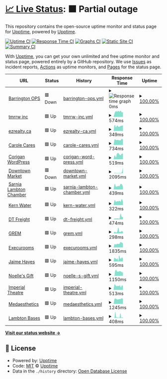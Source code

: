 # [📈 Live Status](https://demo.upptime.js.org): <!--live status--> **🟧 Partial outage**

This repository contains the open-source uptime monitor and status page for [Upptime](https://upptime.js.org), powered by [Upptime](https://github.com/upptime/upptime).

[![Uptime CI](https://github.com/elebumm/tmrrwstatus/workflows/Uptime%20CI/badge.svg)](https://github.com/upptime/upptime/actions?query=workflow%3A%22Uptime+CI%22)
[![Response Time CI](https://github.com/elebumm/tmrrwstatus/workflows/Response%20Time%20CI/badge.svg)](https://github.com/upptime/upptime/actions?query=workflow%3A%22Response+Time+CI%22)
[![Graphs CI](https://github.com/elebumm/tmrrwstatus/workflows/Graphs%20CI/badge.svg)](https://github.com/upptime/upptime/actions?query=workflow%3A%22Graphs+CI%22)
[![Static Site CI](https://github.com/elebumm/tmrrwstatus/workflows/Static%20Site%20CI/badge.svg)](https://github.com/upptime/upptime/actions?query=workflow%3A%22Static+Site+CI%22)
[![Summary CI](https://github.com/elebumm/tmrrwstatus/workflows/Summary%20CI/badge.svg)](https://github.com/upptime/upptime/actions?query=workflow%3A%22Summary+CI%22)

With [Upptime](https://upptime.js.org), you can get your own unlimited and free uptime monitor and status page, powered entirely by a GitHub repository. We use [Issues](https://github.com/upptime/upptime/issues) as incident reports, [Actions](https://github.com/upptime/upptime/actions) as uptime monitors, and [Pages](https://demo.upptime.js.org) for the status page.

<!--start: status pages-->
<!-- This summary is generated by Upptime (https://github.com/upptime/upptime) -->
<!-- Do not edit this manually, your changes will be overwritten -->
<!-- prettier-ignore -->
| URL | Status | History | Response Time | Uptime |
| --- | ------ | ------- | ------------- | ------ |
| <img alt="" src="https://favicons.githubusercontent.com/barringtonops.ca" height="13"> [Barrington OPS](https://barringtonops.ca/) | 🟥 Down | [barrington-ops.yml](https://github.com/elebumm/tmrrwstatus/commits/HEAD/history/barrington-ops.yml) | <details><summary><img alt="Response time graph" src="./graphs/barrington-ops/response-time-week.png" height="20"> 0ms</summary><br><a href="https://elebumm.github.io/tmrrwstatus/history/barrington-ops"><img alt="Response time 648" src="https://img.shields.io/endpoint?url=https%3A%2F%2Fraw.githubusercontent.com%2Felebumm%2Ftmrrwstatus%2FHEAD%2Fapi%2Fbarrington-ops%2Fresponse-time.json"></a><br><a href="https://elebumm.github.io/tmrrwstatus/history/barrington-ops"><img alt="24-hour response time 0" src="https://img.shields.io/endpoint?url=https%3A%2F%2Fraw.githubusercontent.com%2Felebumm%2Ftmrrwstatus%2FHEAD%2Fapi%2Fbarrington-ops%2Fresponse-time-day.json"></a><br><a href="https://elebumm.github.io/tmrrwstatus/history/barrington-ops"><img alt="7-day response time 0" src="https://img.shields.io/endpoint?url=https%3A%2F%2Fraw.githubusercontent.com%2Felebumm%2Ftmrrwstatus%2FHEAD%2Fapi%2Fbarrington-ops%2Fresponse-time-week.json"></a><br><a href="https://elebumm.github.io/tmrrwstatus/history/barrington-ops"><img alt="30-day response time 0" src="https://img.shields.io/endpoint?url=https%3A%2F%2Fraw.githubusercontent.com%2Felebumm%2Ftmrrwstatus%2FHEAD%2Fapi%2Fbarrington-ops%2Fresponse-time-month.json"></a><br><a href="https://elebumm.github.io/tmrrwstatus/history/barrington-ops"><img alt="1-year response time 594" src="https://img.shields.io/endpoint?url=https%3A%2F%2Fraw.githubusercontent.com%2Felebumm%2Ftmrrwstatus%2FHEAD%2Fapi%2Fbarrington-ops%2Fresponse-time-year.json"></a></details> | <details><summary><a href="https://elebumm.github.io/tmrrwstatus/history/barrington-ops">100.00%</a></summary><a href="https://elebumm.github.io/tmrrwstatus/history/barrington-ops"><img alt="All-time uptime 100.00%" src="https://img.shields.io/endpoint?url=https%3A%2F%2Fraw.githubusercontent.com%2Felebumm%2Ftmrrwstatus%2FHEAD%2Fapi%2Fbarrington-ops%2Fuptime.json"></a><br><a href="https://elebumm.github.io/tmrrwstatus/history/barrington-ops"><img alt="24-hour uptime 100.00%" src="https://img.shields.io/endpoint?url=https%3A%2F%2Fraw.githubusercontent.com%2Felebumm%2Ftmrrwstatus%2FHEAD%2Fapi%2Fbarrington-ops%2Fuptime-day.json"></a><br><a href="https://elebumm.github.io/tmrrwstatus/history/barrington-ops"><img alt="7-day uptime 100.00%" src="https://img.shields.io/endpoint?url=https%3A%2F%2Fraw.githubusercontent.com%2Felebumm%2Ftmrrwstatus%2FHEAD%2Fapi%2Fbarrington-ops%2Fuptime-week.json"></a><br><a href="https://elebumm.github.io/tmrrwstatus/history/barrington-ops"><img alt="30-day uptime 100.00%" src="https://img.shields.io/endpoint?url=https%3A%2F%2Fraw.githubusercontent.com%2Felebumm%2Ftmrrwstatus%2FHEAD%2Fapi%2Fbarrington-ops%2Fuptime-month.json"></a><br><a href="https://elebumm.github.io/tmrrwstatus/history/barrington-ops"><img alt="1-year uptime 100.00%" src="https://img.shields.io/endpoint?url=https%3A%2F%2Fraw.githubusercontent.com%2Felebumm%2Ftmrrwstatus%2FHEAD%2Fapi%2Fbarrington-ops%2Fuptime-year.json"></a></details>
| <img alt="" src="https://favicons.githubusercontent.com/tmrrwinc.ca" height="13"> [tmrrw inc](https://tmrrwinc.ca) | 🟩 Up | [tmrrw-inc.yml](https://github.com/elebumm/tmrrwstatus/commits/HEAD/history/tmrrw-inc.yml) | <details><summary><img alt="Response time graph" src="./graphs/tmrrw-inc/response-time-week.png" height="20"> 574ms</summary><br><a href="https://elebumm.github.io/tmrrwstatus/history/tmrrw-inc"><img alt="Response time 517" src="https://img.shields.io/endpoint?url=https%3A%2F%2Fraw.githubusercontent.com%2Felebumm%2Ftmrrwstatus%2FHEAD%2Fapi%2Ftmrrw-inc%2Fresponse-time.json"></a><br><a href="https://elebumm.github.io/tmrrwstatus/history/tmrrw-inc"><img alt="24-hour response time 528" src="https://img.shields.io/endpoint?url=https%3A%2F%2Fraw.githubusercontent.com%2Felebumm%2Ftmrrwstatus%2FHEAD%2Fapi%2Ftmrrw-inc%2Fresponse-time-day.json"></a><br><a href="https://elebumm.github.io/tmrrwstatus/history/tmrrw-inc"><img alt="7-day response time 574" src="https://img.shields.io/endpoint?url=https%3A%2F%2Fraw.githubusercontent.com%2Felebumm%2Ftmrrwstatus%2FHEAD%2Fapi%2Ftmrrw-inc%2Fresponse-time-week.json"></a><br><a href="https://elebumm.github.io/tmrrwstatus/history/tmrrw-inc"><img alt="30-day response time 512" src="https://img.shields.io/endpoint?url=https%3A%2F%2Fraw.githubusercontent.com%2Felebumm%2Ftmrrwstatus%2FHEAD%2Fapi%2Ftmrrw-inc%2Fresponse-time-month.json"></a><br><a href="https://elebumm.github.io/tmrrwstatus/history/tmrrw-inc"><img alt="1-year response time 508" src="https://img.shields.io/endpoint?url=https%3A%2F%2Fraw.githubusercontent.com%2Felebumm%2Ftmrrwstatus%2FHEAD%2Fapi%2Ftmrrw-inc%2Fresponse-time-year.json"></a></details> | <details><summary><a href="https://elebumm.github.io/tmrrwstatus/history/tmrrw-inc">100.00%</a></summary><a href="https://elebumm.github.io/tmrrwstatus/history/tmrrw-inc"><img alt="All-time uptime 100.00%" src="https://img.shields.io/endpoint?url=https%3A%2F%2Fraw.githubusercontent.com%2Felebumm%2Ftmrrwstatus%2FHEAD%2Fapi%2Ftmrrw-inc%2Fuptime.json"></a><br><a href="https://elebumm.github.io/tmrrwstatus/history/tmrrw-inc"><img alt="24-hour uptime 100.00%" src="https://img.shields.io/endpoint?url=https%3A%2F%2Fraw.githubusercontent.com%2Felebumm%2Ftmrrwstatus%2FHEAD%2Fapi%2Ftmrrw-inc%2Fuptime-day.json"></a><br><a href="https://elebumm.github.io/tmrrwstatus/history/tmrrw-inc"><img alt="7-day uptime 100.00%" src="https://img.shields.io/endpoint?url=https%3A%2F%2Fraw.githubusercontent.com%2Felebumm%2Ftmrrwstatus%2FHEAD%2Fapi%2Ftmrrw-inc%2Fuptime-week.json"></a><br><a href="https://elebumm.github.io/tmrrwstatus/history/tmrrw-inc"><img alt="30-day uptime 100.00%" src="https://img.shields.io/endpoint?url=https%3A%2F%2Fraw.githubusercontent.com%2Felebumm%2Ftmrrwstatus%2FHEAD%2Fapi%2Ftmrrw-inc%2Fuptime-month.json"></a><br><a href="https://elebumm.github.io/tmrrwstatus/history/tmrrw-inc"><img alt="1-year uptime 100.00%" src="https://img.shields.io/endpoint?url=https%3A%2F%2Fraw.githubusercontent.com%2Felebumm%2Ftmrrwstatus%2FHEAD%2Fapi%2Ftmrrw-inc%2Fuptime-year.json"></a></details>
| <img alt="" src="https://favicons.githubusercontent.com/ezrealty.ca" height="13"> [ezrealty.ca](https://ezrealty.ca) | 🟩 Up | [ezrealty-ca.yml](https://github.com/elebumm/tmrrwstatus/commits/HEAD/history/ezrealty-ca.yml) | <details><summary><img alt="Response time graph" src="./graphs/ezrealty-ca/response-time-week.png" height="20"> 349ms</summary><br><a href="https://elebumm.github.io/tmrrwstatus/history/ezrealty-ca"><img alt="Response time 474" src="https://img.shields.io/endpoint?url=https%3A%2F%2Fraw.githubusercontent.com%2Felebumm%2Ftmrrwstatus%2FHEAD%2Fapi%2Fezrealty-ca%2Fresponse-time.json"></a><br><a href="https://elebumm.github.io/tmrrwstatus/history/ezrealty-ca"><img alt="24-hour response time 393" src="https://img.shields.io/endpoint?url=https%3A%2F%2Fraw.githubusercontent.com%2Felebumm%2Ftmrrwstatus%2FHEAD%2Fapi%2Fezrealty-ca%2Fresponse-time-day.json"></a><br><a href="https://elebumm.github.io/tmrrwstatus/history/ezrealty-ca"><img alt="7-day response time 349" src="https://img.shields.io/endpoint?url=https%3A%2F%2Fraw.githubusercontent.com%2Felebumm%2Ftmrrwstatus%2FHEAD%2Fapi%2Fezrealty-ca%2Fresponse-time-week.json"></a><br><a href="https://elebumm.github.io/tmrrwstatus/history/ezrealty-ca"><img alt="30-day response time 421" src="https://img.shields.io/endpoint?url=https%3A%2F%2Fraw.githubusercontent.com%2Felebumm%2Ftmrrwstatus%2FHEAD%2Fapi%2Fezrealty-ca%2Fresponse-time-month.json"></a><br><a href="https://elebumm.github.io/tmrrwstatus/history/ezrealty-ca"><img alt="1-year response time 472" src="https://img.shields.io/endpoint?url=https%3A%2F%2Fraw.githubusercontent.com%2Felebumm%2Ftmrrwstatus%2FHEAD%2Fapi%2Fezrealty-ca%2Fresponse-time-year.json"></a></details> | <details><summary><a href="https://elebumm.github.io/tmrrwstatus/history/ezrealty-ca">100.00%</a></summary><a href="https://elebumm.github.io/tmrrwstatus/history/ezrealty-ca"><img alt="All-time uptime 100.00%" src="https://img.shields.io/endpoint?url=https%3A%2F%2Fraw.githubusercontent.com%2Felebumm%2Ftmrrwstatus%2FHEAD%2Fapi%2Fezrealty-ca%2Fuptime.json"></a><br><a href="https://elebumm.github.io/tmrrwstatus/history/ezrealty-ca"><img alt="24-hour uptime 100.00%" src="https://img.shields.io/endpoint?url=https%3A%2F%2Fraw.githubusercontent.com%2Felebumm%2Ftmrrwstatus%2FHEAD%2Fapi%2Fezrealty-ca%2Fuptime-day.json"></a><br><a href="https://elebumm.github.io/tmrrwstatus/history/ezrealty-ca"><img alt="7-day uptime 100.00%" src="https://img.shields.io/endpoint?url=https%3A%2F%2Fraw.githubusercontent.com%2Felebumm%2Ftmrrwstatus%2FHEAD%2Fapi%2Fezrealty-ca%2Fuptime-week.json"></a><br><a href="https://elebumm.github.io/tmrrwstatus/history/ezrealty-ca"><img alt="30-day uptime 100.00%" src="https://img.shields.io/endpoint?url=https%3A%2F%2Fraw.githubusercontent.com%2Felebumm%2Ftmrrwstatus%2FHEAD%2Fapi%2Fezrealty-ca%2Fuptime-month.json"></a><br><a href="https://elebumm.github.io/tmrrwstatus/history/ezrealty-ca"><img alt="1-year uptime 100.00%" src="https://img.shields.io/endpoint?url=https%3A%2F%2Fraw.githubusercontent.com%2Felebumm%2Ftmrrwstatus%2FHEAD%2Fapi%2Fezrealty-ca%2Fuptime-year.json"></a></details>
| <img alt="" src="https://favicons.githubusercontent.com/carolecares.com" height="13"> [Carole Cares](https://carolecares.com/) | 🟩 Up | [carole-cares.yml](https://github.com/elebumm/tmrrwstatus/commits/HEAD/history/carole-cares.yml) | <details><summary><img alt="Response time graph" src="./graphs/carole-cares/response-time-week.png" height="20"> 734ms</summary><br><a href="https://elebumm.github.io/tmrrwstatus/history/carole-cares"><img alt="Response time 1263" src="https://img.shields.io/endpoint?url=https%3A%2F%2Fraw.githubusercontent.com%2Felebumm%2Ftmrrwstatus%2FHEAD%2Fapi%2Fcarole-cares%2Fresponse-time.json"></a><br><a href="https://elebumm.github.io/tmrrwstatus/history/carole-cares"><img alt="24-hour response time 756" src="https://img.shields.io/endpoint?url=https%3A%2F%2Fraw.githubusercontent.com%2Felebumm%2Ftmrrwstatus%2FHEAD%2Fapi%2Fcarole-cares%2Fresponse-time-day.json"></a><br><a href="https://elebumm.github.io/tmrrwstatus/history/carole-cares"><img alt="7-day response time 734" src="https://img.shields.io/endpoint?url=https%3A%2F%2Fraw.githubusercontent.com%2Felebumm%2Ftmrrwstatus%2FHEAD%2Fapi%2Fcarole-cares%2Fresponse-time-week.json"></a><br><a href="https://elebumm.github.io/tmrrwstatus/history/carole-cares"><img alt="30-day response time 840" src="https://img.shields.io/endpoint?url=https%3A%2F%2Fraw.githubusercontent.com%2Felebumm%2Ftmrrwstatus%2FHEAD%2Fapi%2Fcarole-cares%2Fresponse-time-month.json"></a><br><a href="https://elebumm.github.io/tmrrwstatus/history/carole-cares"><img alt="1-year response time 1272" src="https://img.shields.io/endpoint?url=https%3A%2F%2Fraw.githubusercontent.com%2Felebumm%2Ftmrrwstatus%2FHEAD%2Fapi%2Fcarole-cares%2Fresponse-time-year.json"></a></details> | <details><summary><a href="https://elebumm.github.io/tmrrwstatus/history/carole-cares">100.00%</a></summary><a href="https://elebumm.github.io/tmrrwstatus/history/carole-cares"><img alt="All-time uptime 100.00%" src="https://img.shields.io/endpoint?url=https%3A%2F%2Fraw.githubusercontent.com%2Felebumm%2Ftmrrwstatus%2FHEAD%2Fapi%2Fcarole-cares%2Fuptime.json"></a><br><a href="https://elebumm.github.io/tmrrwstatus/history/carole-cares"><img alt="24-hour uptime 100.00%" src="https://img.shields.io/endpoint?url=https%3A%2F%2Fraw.githubusercontent.com%2Felebumm%2Ftmrrwstatus%2FHEAD%2Fapi%2Fcarole-cares%2Fuptime-day.json"></a><br><a href="https://elebumm.github.io/tmrrwstatus/history/carole-cares"><img alt="7-day uptime 100.00%" src="https://img.shields.io/endpoint?url=https%3A%2F%2Fraw.githubusercontent.com%2Felebumm%2Ftmrrwstatus%2FHEAD%2Fapi%2Fcarole-cares%2Fuptime-week.json"></a><br><a href="https://elebumm.github.io/tmrrwstatus/history/carole-cares"><img alt="30-day uptime 100.00%" src="https://img.shields.io/endpoint?url=https%3A%2F%2Fraw.githubusercontent.com%2Felebumm%2Ftmrrwstatus%2FHEAD%2Fapi%2Fcarole-cares%2Fuptime-month.json"></a><br><a href="https://elebumm.github.io/tmrrwstatus/history/carole-cares"><img alt="1-year uptime 100.00%" src="https://img.shields.io/endpoint?url=https%3A%2F%2Fraw.githubusercontent.com%2Felebumm%2Ftmrrwstatus%2FHEAD%2Fapi%2Fcarole-cares%2Fuptime-year.json"></a></details>
| <img alt="" src="https://favicons.githubusercontent.com/getcorigan.ca" height="13"> [Corigan WordPress](https://getcorigan.ca/) | 🟩 Up | [corigan-word-press.yml](https://github.com/elebumm/tmrrwstatus/commits/HEAD/history/corigan-word-press.yml) | <details><summary><img alt="Response time graph" src="./graphs/corigan-word-press/response-time-week.png" height="20"> 519ms</summary><br><a href="https://elebumm.github.io/tmrrwstatus/history/corigan-word-press"><img alt="Response time 1138" src="https://img.shields.io/endpoint?url=https%3A%2F%2Fraw.githubusercontent.com%2Felebumm%2Ftmrrwstatus%2FHEAD%2Fapi%2Fcorigan-word-press%2Fresponse-time.json"></a><br><a href="https://elebumm.github.io/tmrrwstatus/history/corigan-word-press"><img alt="24-hour response time 610" src="https://img.shields.io/endpoint?url=https%3A%2F%2Fraw.githubusercontent.com%2Felebumm%2Ftmrrwstatus%2FHEAD%2Fapi%2Fcorigan-word-press%2Fresponse-time-day.json"></a><br><a href="https://elebumm.github.io/tmrrwstatus/history/corigan-word-press"><img alt="7-day response time 519" src="https://img.shields.io/endpoint?url=https%3A%2F%2Fraw.githubusercontent.com%2Felebumm%2Ftmrrwstatus%2FHEAD%2Fapi%2Fcorigan-word-press%2Fresponse-time-week.json"></a><br><a href="https://elebumm.github.io/tmrrwstatus/history/corigan-word-press"><img alt="30-day response time 523" src="https://img.shields.io/endpoint?url=https%3A%2F%2Fraw.githubusercontent.com%2Felebumm%2Ftmrrwstatus%2FHEAD%2Fapi%2Fcorigan-word-press%2Fresponse-time-month.json"></a><br><a href="https://elebumm.github.io/tmrrwstatus/history/corigan-word-press"><img alt="1-year response time 1213" src="https://img.shields.io/endpoint?url=https%3A%2F%2Fraw.githubusercontent.com%2Felebumm%2Ftmrrwstatus%2FHEAD%2Fapi%2Fcorigan-word-press%2Fresponse-time-year.json"></a></details> | <details><summary><a href="https://elebumm.github.io/tmrrwstatus/history/corigan-word-press">100.00%</a></summary><a href="https://elebumm.github.io/tmrrwstatus/history/corigan-word-press"><img alt="All-time uptime 100.00%" src="https://img.shields.io/endpoint?url=https%3A%2F%2Fraw.githubusercontent.com%2Felebumm%2Ftmrrwstatus%2FHEAD%2Fapi%2Fcorigan-word-press%2Fuptime.json"></a><br><a href="https://elebumm.github.io/tmrrwstatus/history/corigan-word-press"><img alt="24-hour uptime 100.00%" src="https://img.shields.io/endpoint?url=https%3A%2F%2Fraw.githubusercontent.com%2Felebumm%2Ftmrrwstatus%2FHEAD%2Fapi%2Fcorigan-word-press%2Fuptime-day.json"></a><br><a href="https://elebumm.github.io/tmrrwstatus/history/corigan-word-press"><img alt="7-day uptime 100.00%" src="https://img.shields.io/endpoint?url=https%3A%2F%2Fraw.githubusercontent.com%2Felebumm%2Ftmrrwstatus%2FHEAD%2Fapi%2Fcorigan-word-press%2Fuptime-week.json"></a><br><a href="https://elebumm.github.io/tmrrwstatus/history/corigan-word-press"><img alt="30-day uptime 100.00%" src="https://img.shields.io/endpoint?url=https%3A%2F%2Fraw.githubusercontent.com%2Felebumm%2Ftmrrwstatus%2FHEAD%2Fapi%2Fcorigan-word-press%2Fuptime-month.json"></a><br><a href="https://elebumm.github.io/tmrrwstatus/history/corigan-word-press"><img alt="1-year uptime 100.00%" src="https://img.shields.io/endpoint?url=https%3A%2F%2Fraw.githubusercontent.com%2Felebumm%2Ftmrrwstatus%2FHEAD%2Fapi%2Fcorigan-word-press%2Fuptime-year.json"></a></details>
| <img alt="" src="https://favicons.githubusercontent.com/downtownmarketsarnia.ca" height="13"> [Downtown Market](https://downtownmarketsarnia.ca/) | 🟥 Down | [downtown-market.yml](https://github.com/elebumm/tmrrwstatus/commits/HEAD/history/downtown-market.yml) | <details><summary><img alt="Response time graph" src="./graphs/downtown-market/response-time-week.png" height="20"> 2095ms</summary><br><a href="https://elebumm.github.io/tmrrwstatus/history/downtown-market"><img alt="Response time 726" src="https://img.shields.io/endpoint?url=https%3A%2F%2Fraw.githubusercontent.com%2Felebumm%2Ftmrrwstatus%2FHEAD%2Fapi%2Fdowntown-market%2Fresponse-time.json"></a><br><a href="https://elebumm.github.io/tmrrwstatus/history/downtown-market"><img alt="24-hour response time 0" src="https://img.shields.io/endpoint?url=https%3A%2F%2Fraw.githubusercontent.com%2Felebumm%2Ftmrrwstatus%2FHEAD%2Fapi%2Fdowntown-market%2Fresponse-time-day.json"></a><br><a href="https://elebumm.github.io/tmrrwstatus/history/downtown-market"><img alt="7-day response time 2095" src="https://img.shields.io/endpoint?url=https%3A%2F%2Fraw.githubusercontent.com%2Felebumm%2Ftmrrwstatus%2FHEAD%2Fapi%2Fdowntown-market%2Fresponse-time-week.json"></a><br><a href="https://elebumm.github.io/tmrrwstatus/history/downtown-market"><img alt="30-day response time 928" src="https://img.shields.io/endpoint?url=https%3A%2F%2Fraw.githubusercontent.com%2Felebumm%2Ftmrrwstatus%2FHEAD%2Fapi%2Fdowntown-market%2Fresponse-time-month.json"></a><br><a href="https://elebumm.github.io/tmrrwstatus/history/downtown-market"><img alt="1-year response time 731" src="https://img.shields.io/endpoint?url=https%3A%2F%2Fraw.githubusercontent.com%2Felebumm%2Ftmrrwstatus%2FHEAD%2Fapi%2Fdowntown-market%2Fresponse-time-year.json"></a></details> | <details><summary><a href="https://elebumm.github.io/tmrrwstatus/history/downtown-market">100.00%</a></summary><a href="https://elebumm.github.io/tmrrwstatus/history/downtown-market"><img alt="All-time uptime 100.00%" src="https://img.shields.io/endpoint?url=https%3A%2F%2Fraw.githubusercontent.com%2Felebumm%2Ftmrrwstatus%2FHEAD%2Fapi%2Fdowntown-market%2Fuptime.json"></a><br><a href="https://elebumm.github.io/tmrrwstatus/history/downtown-market"><img alt="24-hour uptime 100.00%" src="https://img.shields.io/endpoint?url=https%3A%2F%2Fraw.githubusercontent.com%2Felebumm%2Ftmrrwstatus%2FHEAD%2Fapi%2Fdowntown-market%2Fuptime-day.json"></a><br><a href="https://elebumm.github.io/tmrrwstatus/history/downtown-market"><img alt="7-day uptime 100.00%" src="https://img.shields.io/endpoint?url=https%3A%2F%2Fraw.githubusercontent.com%2Felebumm%2Ftmrrwstatus%2FHEAD%2Fapi%2Fdowntown-market%2Fuptime-week.json"></a><br><a href="https://elebumm.github.io/tmrrwstatus/history/downtown-market"><img alt="30-day uptime 100.00%" src="https://img.shields.io/endpoint?url=https%3A%2F%2Fraw.githubusercontent.com%2Felebumm%2Ftmrrwstatus%2FHEAD%2Fapi%2Fdowntown-market%2Fuptime-month.json"></a><br><a href="https://elebumm.github.io/tmrrwstatus/history/downtown-market"><img alt="1-year uptime 100.00%" src="https://img.shields.io/endpoint?url=https%3A%2F%2Fraw.githubusercontent.com%2Felebumm%2Ftmrrwstatus%2FHEAD%2Fapi%2Fdowntown-market%2Fuptime-year.json"></a></details>
| <img alt="" src="https://favicons.githubusercontent.com/slchamber.ca" height="13"> [Sarnia Lambton Chamber](https://slchamber.ca/) | 🟩 Up | [sarnia-lambton-chamber.yml](https://github.com/elebumm/tmrrwstatus/commits/HEAD/history/sarnia-lambton-chamber.yml) | <details><summary><img alt="Response time graph" src="./graphs/sarnia-lambton-chamber/response-time-week.png" height="20"> 439ms</summary><br><a href="https://elebumm.github.io/tmrrwstatus/history/sarnia-lambton-chamber"><img alt="Response time 1929" src="https://img.shields.io/endpoint?url=https%3A%2F%2Fraw.githubusercontent.com%2Felebumm%2Ftmrrwstatus%2FHEAD%2Fapi%2Fsarnia-lambton-chamber%2Fresponse-time.json"></a><br><a href="https://elebumm.github.io/tmrrwstatus/history/sarnia-lambton-chamber"><img alt="24-hour response time 300" src="https://img.shields.io/endpoint?url=https%3A%2F%2Fraw.githubusercontent.com%2Felebumm%2Ftmrrwstatus%2FHEAD%2Fapi%2Fsarnia-lambton-chamber%2Fresponse-time-day.json"></a><br><a href="https://elebumm.github.io/tmrrwstatus/history/sarnia-lambton-chamber"><img alt="7-day response time 439" src="https://img.shields.io/endpoint?url=https%3A%2F%2Fraw.githubusercontent.com%2Felebumm%2Ftmrrwstatus%2FHEAD%2Fapi%2Fsarnia-lambton-chamber%2Fresponse-time-week.json"></a><br><a href="https://elebumm.github.io/tmrrwstatus/history/sarnia-lambton-chamber"><img alt="30-day response time 506" src="https://img.shields.io/endpoint?url=https%3A%2F%2Fraw.githubusercontent.com%2Felebumm%2Ftmrrwstatus%2FHEAD%2Fapi%2Fsarnia-lambton-chamber%2Fresponse-time-month.json"></a><br><a href="https://elebumm.github.io/tmrrwstatus/history/sarnia-lambton-chamber"><img alt="1-year response time 1937" src="https://img.shields.io/endpoint?url=https%3A%2F%2Fraw.githubusercontent.com%2Felebumm%2Ftmrrwstatus%2FHEAD%2Fapi%2Fsarnia-lambton-chamber%2Fresponse-time-year.json"></a></details> | <details><summary><a href="https://elebumm.github.io/tmrrwstatus/history/sarnia-lambton-chamber">100.00%</a></summary><a href="https://elebumm.github.io/tmrrwstatus/history/sarnia-lambton-chamber"><img alt="All-time uptime 100.00%" src="https://img.shields.io/endpoint?url=https%3A%2F%2Fraw.githubusercontent.com%2Felebumm%2Ftmrrwstatus%2FHEAD%2Fapi%2Fsarnia-lambton-chamber%2Fuptime.json"></a><br><a href="https://elebumm.github.io/tmrrwstatus/history/sarnia-lambton-chamber"><img alt="24-hour uptime 100.00%" src="https://img.shields.io/endpoint?url=https%3A%2F%2Fraw.githubusercontent.com%2Felebumm%2Ftmrrwstatus%2FHEAD%2Fapi%2Fsarnia-lambton-chamber%2Fuptime-day.json"></a><br><a href="https://elebumm.github.io/tmrrwstatus/history/sarnia-lambton-chamber"><img alt="7-day uptime 100.00%" src="https://img.shields.io/endpoint?url=https%3A%2F%2Fraw.githubusercontent.com%2Felebumm%2Ftmrrwstatus%2FHEAD%2Fapi%2Fsarnia-lambton-chamber%2Fuptime-week.json"></a><br><a href="https://elebumm.github.io/tmrrwstatus/history/sarnia-lambton-chamber"><img alt="30-day uptime 100.00%" src="https://img.shields.io/endpoint?url=https%3A%2F%2Fraw.githubusercontent.com%2Felebumm%2Ftmrrwstatus%2FHEAD%2Fapi%2Fsarnia-lambton-chamber%2Fuptime-month.json"></a><br><a href="https://elebumm.github.io/tmrrwstatus/history/sarnia-lambton-chamber"><img alt="1-year uptime 100.00%" src="https://img.shields.io/endpoint?url=https%3A%2F%2Fraw.githubusercontent.com%2Felebumm%2Ftmrrwstatus%2FHEAD%2Fapi%2Fsarnia-lambton-chamber%2Fuptime-year.json"></a></details>
| <img alt="" src="https://favicons.githubusercontent.com/kernwater.com" height="13"> [Kern Water](https://kernwater.com/) | 🟩 Up | [kern-water.yml](https://github.com/elebumm/tmrrwstatus/commits/HEAD/history/kern-water.yml) | <details><summary><img alt="Response time graph" src="./graphs/kern-water/response-time-week.png" height="20"> 322ms</summary><br><a href="https://elebumm.github.io/tmrrwstatus/history/kern-water"><img alt="Response time 456" src="https://img.shields.io/endpoint?url=https%3A%2F%2Fraw.githubusercontent.com%2Felebumm%2Ftmrrwstatus%2FHEAD%2Fapi%2Fkern-water%2Fresponse-time.json"></a><br><a href="https://elebumm.github.io/tmrrwstatus/history/kern-water"><img alt="24-hour response time 260" src="https://img.shields.io/endpoint?url=https%3A%2F%2Fraw.githubusercontent.com%2Felebumm%2Ftmrrwstatus%2FHEAD%2Fapi%2Fkern-water%2Fresponse-time-day.json"></a><br><a href="https://elebumm.github.io/tmrrwstatus/history/kern-water"><img alt="7-day response time 322" src="https://img.shields.io/endpoint?url=https%3A%2F%2Fraw.githubusercontent.com%2Felebumm%2Ftmrrwstatus%2FHEAD%2Fapi%2Fkern-water%2Fresponse-time-week.json"></a><br><a href="https://elebumm.github.io/tmrrwstatus/history/kern-water"><img alt="30-day response time 389" src="https://img.shields.io/endpoint?url=https%3A%2F%2Fraw.githubusercontent.com%2Felebumm%2Ftmrrwstatus%2FHEAD%2Fapi%2Fkern-water%2Fresponse-time-month.json"></a><br><a href="https://elebumm.github.io/tmrrwstatus/history/kern-water"><img alt="1-year response time 455" src="https://img.shields.io/endpoint?url=https%3A%2F%2Fraw.githubusercontent.com%2Felebumm%2Ftmrrwstatus%2FHEAD%2Fapi%2Fkern-water%2Fresponse-time-year.json"></a></details> | <details><summary><a href="https://elebumm.github.io/tmrrwstatus/history/kern-water">100.00%</a></summary><a href="https://elebumm.github.io/tmrrwstatus/history/kern-water"><img alt="All-time uptime 100.00%" src="https://img.shields.io/endpoint?url=https%3A%2F%2Fraw.githubusercontent.com%2Felebumm%2Ftmrrwstatus%2FHEAD%2Fapi%2Fkern-water%2Fuptime.json"></a><br><a href="https://elebumm.github.io/tmrrwstatus/history/kern-water"><img alt="24-hour uptime 100.00%" src="https://img.shields.io/endpoint?url=https%3A%2F%2Fraw.githubusercontent.com%2Felebumm%2Ftmrrwstatus%2FHEAD%2Fapi%2Fkern-water%2Fuptime-day.json"></a><br><a href="https://elebumm.github.io/tmrrwstatus/history/kern-water"><img alt="7-day uptime 100.00%" src="https://img.shields.io/endpoint?url=https%3A%2F%2Fraw.githubusercontent.com%2Felebumm%2Ftmrrwstatus%2FHEAD%2Fapi%2Fkern-water%2Fuptime-week.json"></a><br><a href="https://elebumm.github.io/tmrrwstatus/history/kern-water"><img alt="30-day uptime 100.00%" src="https://img.shields.io/endpoint?url=https%3A%2F%2Fraw.githubusercontent.com%2Felebumm%2Ftmrrwstatus%2FHEAD%2Fapi%2Fkern-water%2Fuptime-month.json"></a><br><a href="https://elebumm.github.io/tmrrwstatus/history/kern-water"><img alt="1-year uptime 100.00%" src="https://img.shields.io/endpoint?url=https%3A%2F%2Fraw.githubusercontent.com%2Felebumm%2Ftmrrwstatus%2FHEAD%2Fapi%2Fkern-water%2Fuptime-year.json"></a></details>
| <img alt="" src="https://favicons.githubusercontent.com/dtfreight.ca" height="13"> [DT Freight](https://dtfreight.ca) | 🟩 Up | [dt-freight.yml](https://github.com/elebumm/tmrrwstatus/commits/HEAD/history/dt-freight.yml) | <details><summary><img alt="Response time graph" src="./graphs/dt-freight/response-time-week.png" height="20"> 474ms</summary><br><a href="https://elebumm.github.io/tmrrwstatus/history/dt-freight"><img alt="Response time 629" src="https://img.shields.io/endpoint?url=https%3A%2F%2Fraw.githubusercontent.com%2Felebumm%2Ftmrrwstatus%2FHEAD%2Fapi%2Fdt-freight%2Fresponse-time.json"></a><br><a href="https://elebumm.github.io/tmrrwstatus/history/dt-freight"><img alt="24-hour response time 624" src="https://img.shields.io/endpoint?url=https%3A%2F%2Fraw.githubusercontent.com%2Felebumm%2Ftmrrwstatus%2FHEAD%2Fapi%2Fdt-freight%2Fresponse-time-day.json"></a><br><a href="https://elebumm.github.io/tmrrwstatus/history/dt-freight"><img alt="7-day response time 474" src="https://img.shields.io/endpoint?url=https%3A%2F%2Fraw.githubusercontent.com%2Felebumm%2Ftmrrwstatus%2FHEAD%2Fapi%2Fdt-freight%2Fresponse-time-week.json"></a><br><a href="https://elebumm.github.io/tmrrwstatus/history/dt-freight"><img alt="30-day response time 506" src="https://img.shields.io/endpoint?url=https%3A%2F%2Fraw.githubusercontent.com%2Felebumm%2Ftmrrwstatus%2FHEAD%2Fapi%2Fdt-freight%2Fresponse-time-month.json"></a><br><a href="https://elebumm.github.io/tmrrwstatus/history/dt-freight"><img alt="1-year response time 652" src="https://img.shields.io/endpoint?url=https%3A%2F%2Fraw.githubusercontent.com%2Felebumm%2Ftmrrwstatus%2FHEAD%2Fapi%2Fdt-freight%2Fresponse-time-year.json"></a></details> | <details><summary><a href="https://elebumm.github.io/tmrrwstatus/history/dt-freight">100.00%</a></summary><a href="https://elebumm.github.io/tmrrwstatus/history/dt-freight"><img alt="All-time uptime 100.00%" src="https://img.shields.io/endpoint?url=https%3A%2F%2Fraw.githubusercontent.com%2Felebumm%2Ftmrrwstatus%2FHEAD%2Fapi%2Fdt-freight%2Fuptime.json"></a><br><a href="https://elebumm.github.io/tmrrwstatus/history/dt-freight"><img alt="24-hour uptime 100.00%" src="https://img.shields.io/endpoint?url=https%3A%2F%2Fraw.githubusercontent.com%2Felebumm%2Ftmrrwstatus%2FHEAD%2Fapi%2Fdt-freight%2Fuptime-day.json"></a><br><a href="https://elebumm.github.io/tmrrwstatus/history/dt-freight"><img alt="7-day uptime 100.00%" src="https://img.shields.io/endpoint?url=https%3A%2F%2Fraw.githubusercontent.com%2Felebumm%2Ftmrrwstatus%2FHEAD%2Fapi%2Fdt-freight%2Fuptime-week.json"></a><br><a href="https://elebumm.github.io/tmrrwstatus/history/dt-freight"><img alt="30-day uptime 100.00%" src="https://img.shields.io/endpoint?url=https%3A%2F%2Fraw.githubusercontent.com%2Felebumm%2Ftmrrwstatus%2FHEAD%2Fapi%2Fdt-freight%2Fuptime-month.json"></a><br><a href="https://elebumm.github.io/tmrrwstatus/history/dt-freight"><img alt="1-year uptime 100.00%" src="https://img.shields.io/endpoint?url=https%3A%2F%2Fraw.githubusercontent.com%2Felebumm%2Ftmrrwstatus%2FHEAD%2Fapi%2Fdt-freight%2Fuptime-year.json"></a></details>
| <img alt="" src="https://favicons.githubusercontent.com/grem.ca" height="13"> [GREM](https://grem.ca) | 🟩 Up | [grem.yml](https://github.com/elebumm/tmrrwstatus/commits/HEAD/history/grem.yml) | <details><summary><img alt="Response time graph" src="./graphs/grem/response-time-week.png" height="20"> 298ms</summary><br><a href="https://elebumm.github.io/tmrrwstatus/history/grem"><img alt="Response time 520" src="https://img.shields.io/endpoint?url=https%3A%2F%2Fraw.githubusercontent.com%2Felebumm%2Ftmrrwstatus%2FHEAD%2Fapi%2Fgrem%2Fresponse-time.json"></a><br><a href="https://elebumm.github.io/tmrrwstatus/history/grem"><img alt="24-hour response time 241" src="https://img.shields.io/endpoint?url=https%3A%2F%2Fraw.githubusercontent.com%2Felebumm%2Ftmrrwstatus%2FHEAD%2Fapi%2Fgrem%2Fresponse-time-day.json"></a><br><a href="https://elebumm.github.io/tmrrwstatus/history/grem"><img alt="7-day response time 298" src="https://img.shields.io/endpoint?url=https%3A%2F%2Fraw.githubusercontent.com%2Felebumm%2Ftmrrwstatus%2FHEAD%2Fapi%2Fgrem%2Fresponse-time-week.json"></a><br><a href="https://elebumm.github.io/tmrrwstatus/history/grem"><img alt="30-day response time 340" src="https://img.shields.io/endpoint?url=https%3A%2F%2Fraw.githubusercontent.com%2Felebumm%2Ftmrrwstatus%2FHEAD%2Fapi%2Fgrem%2Fresponse-time-month.json"></a><br><a href="https://elebumm.github.io/tmrrwstatus/history/grem"><img alt="1-year response time 543" src="https://img.shields.io/endpoint?url=https%3A%2F%2Fraw.githubusercontent.com%2Felebumm%2Ftmrrwstatus%2FHEAD%2Fapi%2Fgrem%2Fresponse-time-year.json"></a></details> | <details><summary><a href="https://elebumm.github.io/tmrrwstatus/history/grem">100.00%</a></summary><a href="https://elebumm.github.io/tmrrwstatus/history/grem"><img alt="All-time uptime 100.00%" src="https://img.shields.io/endpoint?url=https%3A%2F%2Fraw.githubusercontent.com%2Felebumm%2Ftmrrwstatus%2FHEAD%2Fapi%2Fgrem%2Fuptime.json"></a><br><a href="https://elebumm.github.io/tmrrwstatus/history/grem"><img alt="24-hour uptime 100.00%" src="https://img.shields.io/endpoint?url=https%3A%2F%2Fraw.githubusercontent.com%2Felebumm%2Ftmrrwstatus%2FHEAD%2Fapi%2Fgrem%2Fuptime-day.json"></a><br><a href="https://elebumm.github.io/tmrrwstatus/history/grem"><img alt="7-day uptime 100.00%" src="https://img.shields.io/endpoint?url=https%3A%2F%2Fraw.githubusercontent.com%2Felebumm%2Ftmrrwstatus%2FHEAD%2Fapi%2Fgrem%2Fuptime-week.json"></a><br><a href="https://elebumm.github.io/tmrrwstatus/history/grem"><img alt="30-day uptime 100.00%" src="https://img.shields.io/endpoint?url=https%3A%2F%2Fraw.githubusercontent.com%2Felebumm%2Ftmrrwstatus%2FHEAD%2Fapi%2Fgrem%2Fuptime-month.json"></a><br><a href="https://elebumm.github.io/tmrrwstatus/history/grem"><img alt="1-year uptime 100.00%" src="https://img.shields.io/endpoint?url=https%3A%2F%2Fraw.githubusercontent.com%2Felebumm%2Ftmrrwstatus%2FHEAD%2Fapi%2Fgrem%2Fuptime-year.json"></a></details>
| <img alt="" src="https://favicons.githubusercontent.com/execurooms.ca" height="13"> [Execurooms](https://execurooms.ca/) | 🟩 Up | [execurooms.yml](https://github.com/elebumm/tmrrwstatus/commits/HEAD/history/execurooms.yml) | <details><summary><img alt="Response time graph" src="./graphs/execurooms/response-time-week.png" height="20"> 1835ms</summary><br><a href="https://elebumm.github.io/tmrrwstatus/history/execurooms"><img alt="Response time 1425" src="https://img.shields.io/endpoint?url=https%3A%2F%2Fraw.githubusercontent.com%2Felebumm%2Ftmrrwstatus%2FHEAD%2Fapi%2Fexecurooms%2Fresponse-time.json"></a><br><a href="https://elebumm.github.io/tmrrwstatus/history/execurooms"><img alt="24-hour response time 1773" src="https://img.shields.io/endpoint?url=https%3A%2F%2Fraw.githubusercontent.com%2Felebumm%2Ftmrrwstatus%2FHEAD%2Fapi%2Fexecurooms%2Fresponse-time-day.json"></a><br><a href="https://elebumm.github.io/tmrrwstatus/history/execurooms"><img alt="7-day response time 1835" src="https://img.shields.io/endpoint?url=https%3A%2F%2Fraw.githubusercontent.com%2Felebumm%2Ftmrrwstatus%2FHEAD%2Fapi%2Fexecurooms%2Fresponse-time-week.json"></a><br><a href="https://elebumm.github.io/tmrrwstatus/history/execurooms"><img alt="30-day response time 1575" src="https://img.shields.io/endpoint?url=https%3A%2F%2Fraw.githubusercontent.com%2Felebumm%2Ftmrrwstatus%2FHEAD%2Fapi%2Fexecurooms%2Fresponse-time-month.json"></a><br><a href="https://elebumm.github.io/tmrrwstatus/history/execurooms"><img alt="1-year response time 1431" src="https://img.shields.io/endpoint?url=https%3A%2F%2Fraw.githubusercontent.com%2Felebumm%2Ftmrrwstatus%2FHEAD%2Fapi%2Fexecurooms%2Fresponse-time-year.json"></a></details> | <details><summary><a href="https://elebumm.github.io/tmrrwstatus/history/execurooms">100.00%</a></summary><a href="https://elebumm.github.io/tmrrwstatus/history/execurooms"><img alt="All-time uptime 100.00%" src="https://img.shields.io/endpoint?url=https%3A%2F%2Fraw.githubusercontent.com%2Felebumm%2Ftmrrwstatus%2FHEAD%2Fapi%2Fexecurooms%2Fuptime.json"></a><br><a href="https://elebumm.github.io/tmrrwstatus/history/execurooms"><img alt="24-hour uptime 100.00%" src="https://img.shields.io/endpoint?url=https%3A%2F%2Fraw.githubusercontent.com%2Felebumm%2Ftmrrwstatus%2FHEAD%2Fapi%2Fexecurooms%2Fuptime-day.json"></a><br><a href="https://elebumm.github.io/tmrrwstatus/history/execurooms"><img alt="7-day uptime 100.00%" src="https://img.shields.io/endpoint?url=https%3A%2F%2Fraw.githubusercontent.com%2Felebumm%2Ftmrrwstatus%2FHEAD%2Fapi%2Fexecurooms%2Fuptime-week.json"></a><br><a href="https://elebumm.github.io/tmrrwstatus/history/execurooms"><img alt="30-day uptime 100.00%" src="https://img.shields.io/endpoint?url=https%3A%2F%2Fraw.githubusercontent.com%2Felebumm%2Ftmrrwstatus%2FHEAD%2Fapi%2Fexecurooms%2Fuptime-month.json"></a><br><a href="https://elebumm.github.io/tmrrwstatus/history/execurooms"><img alt="1-year uptime 100.00%" src="https://img.shields.io/endpoint?url=https%3A%2F%2Fraw.githubusercontent.com%2Felebumm%2Ftmrrwstatus%2FHEAD%2Fapi%2Fexecurooms%2Fuptime-year.json"></a></details>
| <img alt="" src="https://favicons.githubusercontent.com/jaimehayesremax.com" height="13"> [Jaime Hayes](https://jaimehayesremax.com/) | 🟩 Up | [jaime-hayes.yml](https://github.com/elebumm/tmrrwstatus/commits/HEAD/history/jaime-hayes.yml) | <details><summary><img alt="Response time graph" src="./graphs/jaime-hayes/response-time-week.png" height="20"> 595ms</summary><br><a href="https://elebumm.github.io/tmrrwstatus/history/jaime-hayes"><img alt="Response time 802" src="https://img.shields.io/endpoint?url=https%3A%2F%2Fraw.githubusercontent.com%2Felebumm%2Ftmrrwstatus%2FHEAD%2Fapi%2Fjaime-hayes%2Fresponse-time.json"></a><br><a href="https://elebumm.github.io/tmrrwstatus/history/jaime-hayes"><img alt="24-hour response time 565" src="https://img.shields.io/endpoint?url=https%3A%2F%2Fraw.githubusercontent.com%2Felebumm%2Ftmrrwstatus%2FHEAD%2Fapi%2Fjaime-hayes%2Fresponse-time-day.json"></a><br><a href="https://elebumm.github.io/tmrrwstatus/history/jaime-hayes"><img alt="7-day response time 595" src="https://img.shields.io/endpoint?url=https%3A%2F%2Fraw.githubusercontent.com%2Felebumm%2Ftmrrwstatus%2FHEAD%2Fapi%2Fjaime-hayes%2Fresponse-time-week.json"></a><br><a href="https://elebumm.github.io/tmrrwstatus/history/jaime-hayes"><img alt="30-day response time 645" src="https://img.shields.io/endpoint?url=https%3A%2F%2Fraw.githubusercontent.com%2Felebumm%2Ftmrrwstatus%2FHEAD%2Fapi%2Fjaime-hayes%2Fresponse-time-month.json"></a><br><a href="https://elebumm.github.io/tmrrwstatus/history/jaime-hayes"><img alt="1-year response time 796" src="https://img.shields.io/endpoint?url=https%3A%2F%2Fraw.githubusercontent.com%2Felebumm%2Ftmrrwstatus%2FHEAD%2Fapi%2Fjaime-hayes%2Fresponse-time-year.json"></a></details> | <details><summary><a href="https://elebumm.github.io/tmrrwstatus/history/jaime-hayes">100.00%</a></summary><a href="https://elebumm.github.io/tmrrwstatus/history/jaime-hayes"><img alt="All-time uptime 100.00%" src="https://img.shields.io/endpoint?url=https%3A%2F%2Fraw.githubusercontent.com%2Felebumm%2Ftmrrwstatus%2FHEAD%2Fapi%2Fjaime-hayes%2Fuptime.json"></a><br><a href="https://elebumm.github.io/tmrrwstatus/history/jaime-hayes"><img alt="24-hour uptime 100.00%" src="https://img.shields.io/endpoint?url=https%3A%2F%2Fraw.githubusercontent.com%2Felebumm%2Ftmrrwstatus%2FHEAD%2Fapi%2Fjaime-hayes%2Fuptime-day.json"></a><br><a href="https://elebumm.github.io/tmrrwstatus/history/jaime-hayes"><img alt="7-day uptime 100.00%" src="https://img.shields.io/endpoint?url=https%3A%2F%2Fraw.githubusercontent.com%2Felebumm%2Ftmrrwstatus%2FHEAD%2Fapi%2Fjaime-hayes%2Fuptime-week.json"></a><br><a href="https://elebumm.github.io/tmrrwstatus/history/jaime-hayes"><img alt="30-day uptime 100.00%" src="https://img.shields.io/endpoint?url=https%3A%2F%2Fraw.githubusercontent.com%2Felebumm%2Ftmrrwstatus%2FHEAD%2Fapi%2Fjaime-hayes%2Fuptime-month.json"></a><br><a href="https://elebumm.github.io/tmrrwstatus/history/jaime-hayes"><img alt="1-year uptime 100.00%" src="https://img.shields.io/endpoint?url=https%3A%2F%2Fraw.githubusercontent.com%2Felebumm%2Ftmrrwstatus%2FHEAD%2Fapi%2Fjaime-hayes%2Fuptime-year.json"></a></details>
| <img alt="" src="https://favicons.githubusercontent.com/noellesgift.ca" height="13"> [Noelle's Gift](https://noellesgift.ca/) | 🟩 Up | [noelle-s-gift.yml](https://github.com/elebumm/tmrrwstatus/commits/HEAD/history/noelle-s-gift.yml) | <details><summary><img alt="Response time graph" src="./graphs/noelle-s-gift/response-time-week.png" height="20"> 1150ms</summary><br><a href="https://elebumm.github.io/tmrrwstatus/history/noelle-s-gift"><img alt="Response time 804" src="https://img.shields.io/endpoint?url=https%3A%2F%2Fraw.githubusercontent.com%2Felebumm%2Ftmrrwstatus%2FHEAD%2Fapi%2Fnoelle-s-gift%2Fresponse-time.json"></a><br><a href="https://elebumm.github.io/tmrrwstatus/history/noelle-s-gift"><img alt="24-hour response time 1089" src="https://img.shields.io/endpoint?url=https%3A%2F%2Fraw.githubusercontent.com%2Felebumm%2Ftmrrwstatus%2FHEAD%2Fapi%2Fnoelle-s-gift%2Fresponse-time-day.json"></a><br><a href="https://elebumm.github.io/tmrrwstatus/history/noelle-s-gift"><img alt="7-day response time 1150" src="https://img.shields.io/endpoint?url=https%3A%2F%2Fraw.githubusercontent.com%2Felebumm%2Ftmrrwstatus%2FHEAD%2Fapi%2Fnoelle-s-gift%2Fresponse-time-week.json"></a><br><a href="https://elebumm.github.io/tmrrwstatus/history/noelle-s-gift"><img alt="30-day response time 1183" src="https://img.shields.io/endpoint?url=https%3A%2F%2Fraw.githubusercontent.com%2Felebumm%2Ftmrrwstatus%2FHEAD%2Fapi%2Fnoelle-s-gift%2Fresponse-time-month.json"></a><br><a href="https://elebumm.github.io/tmrrwstatus/history/noelle-s-gift"><img alt="1-year response time 838" src="https://img.shields.io/endpoint?url=https%3A%2F%2Fraw.githubusercontent.com%2Felebumm%2Ftmrrwstatus%2FHEAD%2Fapi%2Fnoelle-s-gift%2Fresponse-time-year.json"></a></details> | <details><summary><a href="https://elebumm.github.io/tmrrwstatus/history/noelle-s-gift">100.00%</a></summary><a href="https://elebumm.github.io/tmrrwstatus/history/noelle-s-gift"><img alt="All-time uptime 100.00%" src="https://img.shields.io/endpoint?url=https%3A%2F%2Fraw.githubusercontent.com%2Felebumm%2Ftmrrwstatus%2FHEAD%2Fapi%2Fnoelle-s-gift%2Fuptime.json"></a><br><a href="https://elebumm.github.io/tmrrwstatus/history/noelle-s-gift"><img alt="24-hour uptime 100.00%" src="https://img.shields.io/endpoint?url=https%3A%2F%2Fraw.githubusercontent.com%2Felebumm%2Ftmrrwstatus%2FHEAD%2Fapi%2Fnoelle-s-gift%2Fuptime-day.json"></a><br><a href="https://elebumm.github.io/tmrrwstatus/history/noelle-s-gift"><img alt="7-day uptime 100.00%" src="https://img.shields.io/endpoint?url=https%3A%2F%2Fraw.githubusercontent.com%2Felebumm%2Ftmrrwstatus%2FHEAD%2Fapi%2Fnoelle-s-gift%2Fuptime-week.json"></a><br><a href="https://elebumm.github.io/tmrrwstatus/history/noelle-s-gift"><img alt="30-day uptime 100.00%" src="https://img.shields.io/endpoint?url=https%3A%2F%2Fraw.githubusercontent.com%2Felebumm%2Ftmrrwstatus%2FHEAD%2Fapi%2Fnoelle-s-gift%2Fuptime-month.json"></a><br><a href="https://elebumm.github.io/tmrrwstatus/history/noelle-s-gift"><img alt="1-year uptime 100.00%" src="https://img.shields.io/endpoint?url=https%3A%2F%2Fraw.githubusercontent.com%2Felebumm%2Ftmrrwstatus%2FHEAD%2Fapi%2Fnoelle-s-gift%2Fuptime-year.json"></a></details>
| <img alt="" src="https://favicons.githubusercontent.com/imperialtheatre.net" height="13"> [Imperial Theatre](https://imperialtheatre.net) | 🟩 Up | [imperial-theatre.yml](https://github.com/elebumm/tmrrwstatus/commits/HEAD/history/imperial-theatre.yml) | <details><summary><img alt="Response time graph" src="./graphs/imperial-theatre/response-time-week.png" height="20"> 513ms</summary><br><a href="https://elebumm.github.io/tmrrwstatus/history/imperial-theatre"><img alt="Response time 710" src="https://img.shields.io/endpoint?url=https%3A%2F%2Fraw.githubusercontent.com%2Felebumm%2Ftmrrwstatus%2FHEAD%2Fapi%2Fimperial-theatre%2Fresponse-time.json"></a><br><a href="https://elebumm.github.io/tmrrwstatus/history/imperial-theatre"><img alt="24-hour response time 527" src="https://img.shields.io/endpoint?url=https%3A%2F%2Fraw.githubusercontent.com%2Felebumm%2Ftmrrwstatus%2FHEAD%2Fapi%2Fimperial-theatre%2Fresponse-time-day.json"></a><br><a href="https://elebumm.github.io/tmrrwstatus/history/imperial-theatre"><img alt="7-day response time 513" src="https://img.shields.io/endpoint?url=https%3A%2F%2Fraw.githubusercontent.com%2Felebumm%2Ftmrrwstatus%2FHEAD%2Fapi%2Fimperial-theatre%2Fresponse-time-week.json"></a><br><a href="https://elebumm.github.io/tmrrwstatus/history/imperial-theatre"><img alt="30-day response time 622" src="https://img.shields.io/endpoint?url=https%3A%2F%2Fraw.githubusercontent.com%2Felebumm%2Ftmrrwstatus%2FHEAD%2Fapi%2Fimperial-theatre%2Fresponse-time-month.json"></a><br><a href="https://elebumm.github.io/tmrrwstatus/history/imperial-theatre"><img alt="1-year response time 715" src="https://img.shields.io/endpoint?url=https%3A%2F%2Fraw.githubusercontent.com%2Felebumm%2Ftmrrwstatus%2FHEAD%2Fapi%2Fimperial-theatre%2Fresponse-time-year.json"></a></details> | <details><summary><a href="https://elebumm.github.io/tmrrwstatus/history/imperial-theatre">100.00%</a></summary><a href="https://elebumm.github.io/tmrrwstatus/history/imperial-theatre"><img alt="All-time uptime 100.00%" src="https://img.shields.io/endpoint?url=https%3A%2F%2Fraw.githubusercontent.com%2Felebumm%2Ftmrrwstatus%2FHEAD%2Fapi%2Fimperial-theatre%2Fuptime.json"></a><br><a href="https://elebumm.github.io/tmrrwstatus/history/imperial-theatre"><img alt="24-hour uptime 100.00%" src="https://img.shields.io/endpoint?url=https%3A%2F%2Fraw.githubusercontent.com%2Felebumm%2Ftmrrwstatus%2FHEAD%2Fapi%2Fimperial-theatre%2Fuptime-day.json"></a><br><a href="https://elebumm.github.io/tmrrwstatus/history/imperial-theatre"><img alt="7-day uptime 100.00%" src="https://img.shields.io/endpoint?url=https%3A%2F%2Fraw.githubusercontent.com%2Felebumm%2Ftmrrwstatus%2FHEAD%2Fapi%2Fimperial-theatre%2Fuptime-week.json"></a><br><a href="https://elebumm.github.io/tmrrwstatus/history/imperial-theatre"><img alt="30-day uptime 100.00%" src="https://img.shields.io/endpoint?url=https%3A%2F%2Fraw.githubusercontent.com%2Felebumm%2Ftmrrwstatus%2FHEAD%2Fapi%2Fimperial-theatre%2Fuptime-month.json"></a><br><a href="https://elebumm.github.io/tmrrwstatus/history/imperial-theatre"><img alt="1-year uptime 100.00%" src="https://img.shields.io/endpoint?url=https%3A%2F%2Fraw.githubusercontent.com%2Felebumm%2Ftmrrwstatus%2FHEAD%2Fapi%2Fimperial-theatre%2Fuptime-year.json"></a></details>
| <img alt="" src="https://favicons.githubusercontent.com/www.medaesthetics.ca" height="13"> [Medaesthetics](https://www.medaesthetics.ca) | 🟩 Up | [medaesthetics.yml](https://github.com/elebumm/tmrrwstatus/commits/HEAD/history/medaesthetics.yml) | <details><summary><img alt="Response time graph" src="./graphs/medaesthetics/response-time-week.png" height="20"> 1245ms</summary><br><a href="https://elebumm.github.io/tmrrwstatus/history/medaesthetics"><img alt="Response time 1110" src="https://img.shields.io/endpoint?url=https%3A%2F%2Fraw.githubusercontent.com%2Felebumm%2Ftmrrwstatus%2FHEAD%2Fapi%2Fmedaesthetics%2Fresponse-time.json"></a><br><a href="https://elebumm.github.io/tmrrwstatus/history/medaesthetics"><img alt="24-hour response time 1268" src="https://img.shields.io/endpoint?url=https%3A%2F%2Fraw.githubusercontent.com%2Felebumm%2Ftmrrwstatus%2FHEAD%2Fapi%2Fmedaesthetics%2Fresponse-time-day.json"></a><br><a href="https://elebumm.github.io/tmrrwstatus/history/medaesthetics"><img alt="7-day response time 1245" src="https://img.shields.io/endpoint?url=https%3A%2F%2Fraw.githubusercontent.com%2Felebumm%2Ftmrrwstatus%2FHEAD%2Fapi%2Fmedaesthetics%2Fresponse-time-week.json"></a><br><a href="https://elebumm.github.io/tmrrwstatus/history/medaesthetics"><img alt="30-day response time 1274" src="https://img.shields.io/endpoint?url=https%3A%2F%2Fraw.githubusercontent.com%2Felebumm%2Ftmrrwstatus%2FHEAD%2Fapi%2Fmedaesthetics%2Fresponse-time-month.json"></a><br><a href="https://elebumm.github.io/tmrrwstatus/history/medaesthetics"><img alt="1-year response time 1113" src="https://img.shields.io/endpoint?url=https%3A%2F%2Fraw.githubusercontent.com%2Felebumm%2Ftmrrwstatus%2FHEAD%2Fapi%2Fmedaesthetics%2Fresponse-time-year.json"></a></details> | <details><summary><a href="https://elebumm.github.io/tmrrwstatus/history/medaesthetics">100.00%</a></summary><a href="https://elebumm.github.io/tmrrwstatus/history/medaesthetics"><img alt="All-time uptime 100.00%" src="https://img.shields.io/endpoint?url=https%3A%2F%2Fraw.githubusercontent.com%2Felebumm%2Ftmrrwstatus%2FHEAD%2Fapi%2Fmedaesthetics%2Fuptime.json"></a><br><a href="https://elebumm.github.io/tmrrwstatus/history/medaesthetics"><img alt="24-hour uptime 100.00%" src="https://img.shields.io/endpoint?url=https%3A%2F%2Fraw.githubusercontent.com%2Felebumm%2Ftmrrwstatus%2FHEAD%2Fapi%2Fmedaesthetics%2Fuptime-day.json"></a><br><a href="https://elebumm.github.io/tmrrwstatus/history/medaesthetics"><img alt="7-day uptime 100.00%" src="https://img.shields.io/endpoint?url=https%3A%2F%2Fraw.githubusercontent.com%2Felebumm%2Ftmrrwstatus%2FHEAD%2Fapi%2Fmedaesthetics%2Fuptime-week.json"></a><br><a href="https://elebumm.github.io/tmrrwstatus/history/medaesthetics"><img alt="30-day uptime 100.00%" src="https://img.shields.io/endpoint?url=https%3A%2F%2Fraw.githubusercontent.com%2Felebumm%2Ftmrrwstatus%2FHEAD%2Fapi%2Fmedaesthetics%2Fuptime-month.json"></a><br><a href="https://elebumm.github.io/tmrrwstatus/history/medaesthetics"><img alt="1-year uptime 100.00%" src="https://img.shields.io/endpoint?url=https%3A%2F%2Fraw.githubusercontent.com%2Felebumm%2Ftmrrwstatus%2FHEAD%2Fapi%2Fmedaesthetics%2Fuptime-year.json"></a></details>
| <img alt="" src="https://favicons.githubusercontent.com/lambtonbases.ca" height="13"> [Lambton Bases](https://lambtonbases.ca) | 🟩 Up | [lambton-bases.yml](https://github.com/elebumm/tmrrwstatus/commits/HEAD/history/lambton-bases.yml) | <details><summary><img alt="Response time graph" src="./graphs/lambton-bases/response-time-week.png" height="20"> 408ms</summary><br><a href="https://elebumm.github.io/tmrrwstatus/history/lambton-bases"><img alt="Response time 415" src="https://img.shields.io/endpoint?url=https%3A%2F%2Fraw.githubusercontent.com%2Felebumm%2Ftmrrwstatus%2FHEAD%2Fapi%2Flambton-bases%2Fresponse-time.json"></a><br><a href="https://elebumm.github.io/tmrrwstatus/history/lambton-bases"><img alt="24-hour response time 175" src="https://img.shields.io/endpoint?url=https%3A%2F%2Fraw.githubusercontent.com%2Felebumm%2Ftmrrwstatus%2FHEAD%2Fapi%2Flambton-bases%2Fresponse-time-day.json"></a><br><a href="https://elebumm.github.io/tmrrwstatus/history/lambton-bases"><img alt="7-day response time 408" src="https://img.shields.io/endpoint?url=https%3A%2F%2Fraw.githubusercontent.com%2Felebumm%2Ftmrrwstatus%2FHEAD%2Fapi%2Flambton-bases%2Fresponse-time-week.json"></a><br><a href="https://elebumm.github.io/tmrrwstatus/history/lambton-bases"><img alt="30-day response time 532" src="https://img.shields.io/endpoint?url=https%3A%2F%2Fraw.githubusercontent.com%2Felebumm%2Ftmrrwstatus%2FHEAD%2Fapi%2Flambton-bases%2Fresponse-time-month.json"></a><br><a href="https://elebumm.github.io/tmrrwstatus/history/lambton-bases"><img alt="1-year response time 415" src="https://img.shields.io/endpoint?url=https%3A%2F%2Fraw.githubusercontent.com%2Felebumm%2Ftmrrwstatus%2FHEAD%2Fapi%2Flambton-bases%2Fresponse-time-year.json"></a></details> | <details><summary><a href="https://elebumm.github.io/tmrrwstatus/history/lambton-bases">100.00%</a></summary><a href="https://elebumm.github.io/tmrrwstatus/history/lambton-bases"><img alt="All-time uptime 100.00%" src="https://img.shields.io/endpoint?url=https%3A%2F%2Fraw.githubusercontent.com%2Felebumm%2Ftmrrwstatus%2FHEAD%2Fapi%2Flambton-bases%2Fuptime.json"></a><br><a href="https://elebumm.github.io/tmrrwstatus/history/lambton-bases"><img alt="24-hour uptime 100.00%" src="https://img.shields.io/endpoint?url=https%3A%2F%2Fraw.githubusercontent.com%2Felebumm%2Ftmrrwstatus%2FHEAD%2Fapi%2Flambton-bases%2Fuptime-day.json"></a><br><a href="https://elebumm.github.io/tmrrwstatus/history/lambton-bases"><img alt="7-day uptime 100.00%" src="https://img.shields.io/endpoint?url=https%3A%2F%2Fraw.githubusercontent.com%2Felebumm%2Ftmrrwstatus%2FHEAD%2Fapi%2Flambton-bases%2Fuptime-week.json"></a><br><a href="https://elebumm.github.io/tmrrwstatus/history/lambton-bases"><img alt="30-day uptime 100.00%" src="https://img.shields.io/endpoint?url=https%3A%2F%2Fraw.githubusercontent.com%2Felebumm%2Ftmrrwstatus%2FHEAD%2Fapi%2Flambton-bases%2Fuptime-month.json"></a><br><a href="https://elebumm.github.io/tmrrwstatus/history/lambton-bases"><img alt="1-year uptime 100.00%" src="https://img.shields.io/endpoint?url=https%3A%2F%2Fraw.githubusercontent.com%2Felebumm%2Ftmrrwstatus%2FHEAD%2Fapi%2Flambton-bases%2Fuptime-year.json"></a></details>

<!--end: status pages-->

[**Visit our status website →**](https://demo.upptime.js.org)

## 📄 License

- Powered by: [Upptime](https://github.com/upptime/upptime)
- Code: [MIT](./LICENSE) © [Upptime](https://upptime.js.org)
- Data in the `./history` directory: [Open Database License](https://opendatacommons.org/licenses/odbl/1-0/)
